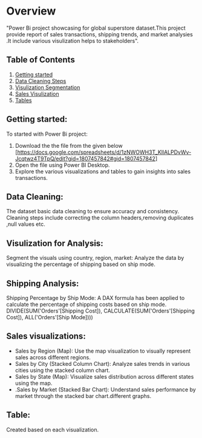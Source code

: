 # Overview

"Power Bi project showcasing  for global superstore dataset.This project provide report of sales transactions, shipping trends, and market analysies .It include various visulization helps to stakeholders".

## Table of Contents
1. [Getting started](#)
2. [Data Cleaning Steps](#data-cleaning-steps)
3. [Visulization Segmentation](#)
4. [Sales Visulization](#)
5. [Tables](#)


## Getting started:
 To started with Power Bi project:
 1. Download the the file from the given below
 [https://docs.google.com/spreadsheets/d/1zNWOWH3T_KllALPDvWv-Jcqtwz4T9TpQ/edit?gid=1807457842#gid=1807457842]
 2. Open the file using Power BI Desktop.
 3. Explore the various visualizations and tables to gain insights into sales transactions.

## Data Cleaning: 
The dataset basic data cleaning to ensure accuracy and consistency. Cleaning steps include correcting the column headers,removing duplicates ,null values etc.

## Visulization for Analysis:
Segment the visuals using country, region, market: 
Analyze the data by visualizing the percentage of shipping based on ship mode.

## Shipping Analysis:
Shipping Percentage by Ship Mode:
A DAX formula has been applied to calculate the percentage of shipping costs based on ship mode.
         DIVIDE(SUM('Orders'[Shipping Cost]), CALCULATE(SUM('Orders'[Shipping Cost]), ALL('Orders'[Ship Mode])))

## Sales visualizations:
* Sales by Region (Map):
Use the map visualization to visually represent sales across different regions.
* Sales by City (Stacked Column Chart):
Analyze sales trends in various cities using the stacked column chart.
* Sales by State (Map):
Visualize sales distribution across different states using the map.
* .Sales by Market (Stacked Bar Chart):
Understand sales performance by market through the stacked bar chart.different graphs.

## Table:
Created based on each visualization.
